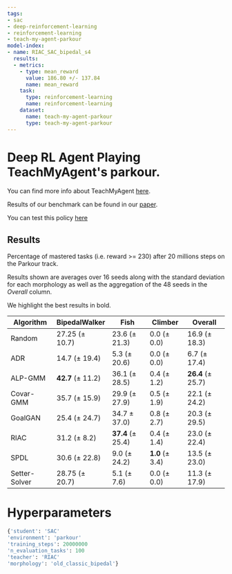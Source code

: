 ```yaml
---
tags:
- sac
- deep-reinforcement-learning
- reinforcement-learning
- teach-my-agent-parkour
model-index:
- name: RIAC_SAC_bipedal_s4
  results:
  - metrics:
    - type: mean_reward
      value: 186.80 +/- 137.84
      name: mean_reward
    task:
      type: reinforcement-learning
      name: reinforcement-learning
    dataset:
      name: teach-my-agent-parkour
      type: teach-my-agent-parkour
---
```


  # Deep RL Agent Playing TeachMyAgent's parkour.
  You can find more info about TeachMyAgent [here](https://developmentalsystems.org/TeachMyAgent/).
  
  Results of our benchmark can be found in our [paper](https://arxiv.org/pdf/2103.09815.pdf).
  
  You can test this policy [here](https://huggingface.co/spaces/flowers-team/Interactive_DeepRL_Demo)
  
  ## Results
  Percentage of mastered tasks (i.e. reward >= 230) after 20 millions steps on the Parkour track. 
  
  Results shown are averages over 16 seeds along with the standard deviation for each morphology as well as the aggregation of the 48 seeds in the *Overall* column. 
  
  We highlight the best results in bold.
  
  | Algorithm     | BipedalWalker  | Fish          | Climber      | Overall       |
  |---------------|----------------|---------------|--------------|---------------|
  | Random        | 27.25 (± 10.7) | 23.6 (± 21.3) | 0.0 (± 0.0)  | 16.9 (± 18.3) |
  | ADR           | 14.7 (± 19.4)  | 5.3 (± 20.6)  | 0.0 (± 0.0)  | 6.7 (± 17.4)  |
  | ALP-GMM       | **42.7** (± 11.2)  | 36.1 (± 28.5) | 0.4 (± 1.2)  | **26.4** (± 25.7) |
  | Covar-GMM     | 35.7 (± 15.9)  | 29.9 (± 27.9) | 0.5 (± 1.9)  | 22.1 (± 24.2) |
  | GoalGAN       | 25.4 (± 24.7)  | 34.7 ± 37.0)  | 0.8 (± 2.7)  | 20.3 (± 29.5) |
  | RIAC          | 31.2 (± 8.2)   | **37.4** (± 25.4) | 0.4  (± 1.4) | 23.0 (± 22.4) |
  | SPDL          | 30.6 (± 22.8)  | 9.0 (± 24.2)  | **1.0** (± 3.4)  | 13.5 (± 23.0) |
  | Setter-Solver | 28.75 (± 20.7) | 5.1 (± 7.6)   | 0.0 (± 0.0)  | 11.3 (± 17.9) |

  # Hyperparameters
  ```python
  {'student': 'SAC'
'environment': 'parkour'
'training_steps': 20000000
'n_evaluation_tasks': 100
'teacher': 'RIAC'
'morphology': 'old_classic_bipedal'}
  ```
  